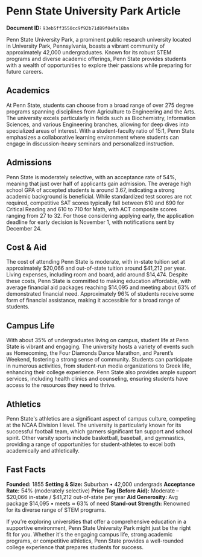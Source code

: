 # Penn State University Park Article

**Document ID:** `93eb5ff3550cc9f92b71d89f04fa18ba`

Penn State University Park, a prominent public research university located in University Park, Pennsylvania, boasts a vibrant community of approximately 42,000 undergraduates. Known for its robust STEM programs and diverse academic offerings, Penn State provides students with a wealth of opportunities to explore their passions while preparing for future careers.

## Academics
At Penn State, students can choose from a broad range of over 275 degree programs spanning disciplines from Agriculture to Engineering and the Arts. The university excels particularly in fields such as Biochemistry, Information Sciences, and various Engineering branches, allowing for deep dives into specialized areas of interest. With a student-faculty ratio of 15:1, Penn State emphasizes a collaborative learning environment where students can engage in discussion-heavy seminars and personalized instruction.

## Admissions
Penn State is moderately selective, with an acceptance rate of 54%, meaning that just over half of applicants gain admission. The average high school GPA of accepted students is around 3.67, indicating a strong academic background is beneficial. While standardized test scores are not required, competitive SAT scores typically fall between 610 and 690 for Critical Reading and 610 to 710 for Math, with ACT composite scores ranging from 27 to 32. For those considering applying early, the application deadline for early decision is November 1, with notifications sent by December 24.

## Cost & Aid
The cost of attending Penn State is moderate, with in-state tuition set at approximately $20,066 and out-of-state tuition around $41,212 per year. Living expenses, including room and board, add around $14,474. Despite these costs, Penn State is committed to making education affordable, with average financial aid packages reaching $14,095 and meeting about 63% of demonstrated financial need. Approximately 96% of students receive some form of financial assistance, making it accessible for a broad range of students.

## Campus Life
With about 35% of undergraduates living on campus, student life at Penn State is vibrant and engaging. The university hosts a variety of events such as Homecoming, the Four Diamonds Dance Marathon, and Parent’s Weekend, fostering a strong sense of community. Students can participate in numerous activities, from student-run media organizations to Greek life, enhancing their college experience. Penn State also provides ample support services, including health clinics and counseling, ensuring students have access to the resources they need to thrive.

## Athletics
Penn State's athletics are a significant aspect of campus culture, competing at the NCAA Division I level. The university is particularly known for its successful football team, which garners significant fan support and school spirit. Other varsity sports include basketball, baseball, and gymnastics, providing a range of opportunities for student-athletes to excel both academically and athletically.

## Fast Facts
**Founded:** 1855
**Setting & Size:** Suburban • 42,000 undergrads
**Acceptance Rate:** 54% (moderately selective)
**Price Tag (Before Aid):** Moderate – $20,066 in-state / $41,212 out-of-state per year
**Aid Generosity:** Avg package $14,095 • meets ≈ 63% of need
**Stand-out Strength:** Renowned for its diverse range of STEM programs.

If you’re exploring universities that offer a comprehensive education in a supportive environment, Penn State University Park might just be the right fit for you. Whether it's the engaging campus life, strong academic programs, or competitive athletics, Penn State provides a well-rounded college experience that prepares students for success.

